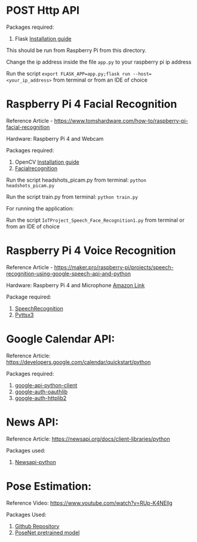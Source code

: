 # POST Http API 
Packages required:
1. Flask 
[Installation guide](https://pypi.org/project/Flask/ "Flask")

This should be run from Raspberry Pi from this directory.

Change the ip address inside the file `app.py` to your raspberry pi ip address 

Run the script  `export FLASK_APP=app.py;flask run --host=<your_ip_address>` from terminal or from an IDE of choice

# Raspberry Pi 4 Facial Recognition
Reference Article - https://www.tomshardware.com/how-to/raspberry-pi-facial-recognition

Hardware: Raspberry Pi 4 and Webcam

Packages required:

1. OpenCV 
[Installation guide](https://www.pyimagesearch.com/2018/09/26/install-opencv-4-on-your-raspberry-pi/ "OpenCV")
2. [Facialrecognition](https://pypi.org/project/face-recognition/)

Run the script headshots_picam.py from terminal: `python headshots_picam.py`

Run the script train.py from terminal: `python train.py`

For running the application:

Run the script  `IoTProject_Speech_Face_Recognition1.py` from terminal or from an IDE of choice

# Raspberry Pi 4 Voice Recognition
Reference Article - https://maker.pro/raspberry-pi/projects/speech-recognition-using-google-speech-api-and-python

Hardware: Raspberry Pi 4 and Microphone [Amazon Link](https://www.amazon.com/SunFounder-Microphone-Raspberry-Recognition-Software/dp/B01KLRBHGM/ref=sr_1_3?dchild=1&keywords=raspberry+pi+microphone&qid=1621220708&sr=8-3)


Package required:

1.	[SpeechRecognition](https://pypi.org/project/SpeechRecognition/)
2.	[Pyttsx3](https://pypi.org/project/pyttsx3/)

# Google Calendar API:
Reference Article: https://developers.google.com/calendar/quickstart/python

Packages required:
1.	[google-api-python-client](https://pypi.org/project/google-api-python-client/)
2.	[google-auth-oauthlib](https://pypi.org/project/google-auth-oauthlib/)
3.	[google-auth-httplib2](https://pypi.org/project/google-auth-httplib2/)

# News API:
Reference Article: https://newsapi.org/docs/client-libraries/python

Packages used:
1.	[Newsapi-python](https://pypi.org/project/newsapi-python/)


# Pose Estimation:
Reference Video: https://www.youtube.com/watch?v=RUp-K4NEllg 

Packages Used:
1.	[Github Repository](https://github.com/ecd1012/rpi_pose_estimation)
2.	[PoseNet pretrained model](https://www.tensorflow.org/lite/examples/pose_estimation/overview)

